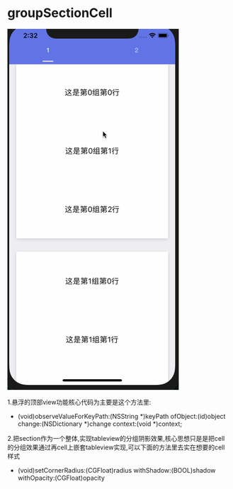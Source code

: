# groupSectionCell

![image](https://github.com/Raymon-lau/groupSectionCell/blob/master/111.gif)

1.悬浮的顶部view功能核心代码为主要是这个方法里:

- (void)observeValueForKeyPath:(NSString *)keyPath ofObject:(id)object change:(NSDictionary *)change context:(void *)context;

2.把section作为一个整体,实现tableview的分组阴影效果,核心思想只是是把cell的分组效果通过再cell上嵌套tableview实现,可以下面的方法里去实在想要的cell样式

- (void)setCornerRadius:(CGFloat)radius withShadow:(BOOL)shadow withOpacity:(CGFloat)opacity
